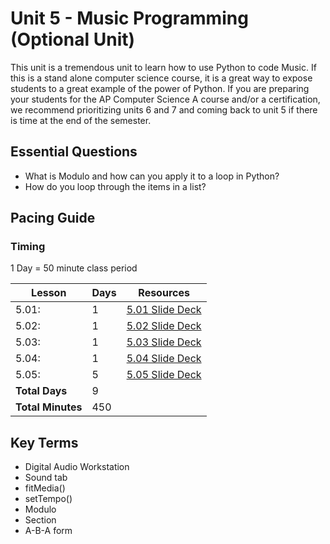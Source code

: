 # Unit 5 - Music Programming (Optional Unit)

This unit is a tremendous unit to learn how to use Python to code Music. If this is a stand alone computer science course, it is a great way to expose students to a great example of the power of Python. If you are preparing your students for the AP Computer Science A course and/or a certification, we recommend prioritizing units 6 and 7 and coming back to unit 5 if there is time at the end of the semester.

## Essential Questions

* What is Modulo and how can you apply it to a loop in Python?
* How do you loop through the items in a list?

## Pacing Guide

### Timing

1 Day = 50 minute class period

| Lesson | Days | Resources |
| ------ | -------------- | --|
| 5.01: | 1 | [5.01 Slide Deck][] |
| 5.02: | 1 | [5.02 Slide Deck][] |
| 5.03: | 1 | [5.03 Slide Deck][] |
| 5.04: | 1 | [5.04 Slide Deck][] |
| 5.05: | 5 | [5.05 Slide Deck][] |
| **Total Days** | 9 | |
| **Total Minutes** | 450 | |

## Key Terms

* Digital Audio Workstation
* Sound tab
* fitMedia()
* setTempo()
* Modulo
* Section
* A-B-A form

[5.01 Slide Deck]: https://github.com/Areson/2nd-semester-introduction-to-computer-science/raw/master/units/5_unit/slidedecks/Intro%20Python%205.01%20TEALS.pptx
[5.02 Slide Deck]: https://github.com/Areson/2nd-semester-introduction-to-computer-science/raw/master/units/5_unit/slidedecks/Intro%20Python%205.02%20TEALS.pptx
[5.03 Slide Deck]: https://github.com/Areson/2nd-semester-introduction-to-computer-science/raw/master/units/5_unit/slidedecks/Intro%20Python%205.03%20TEALS.pptx
[5.04 Slide Deck]: https://github.com/Areson/2nd-semester-introduction-to-computer-science/raw/master/units/5_unit/slidedecks/Intro%20Python%205.04%20TEALS.pptx
[5.05 Slide Deck]: https://github.com/Areson/2nd-semester-introduction-to-computer-science/raw/master/units/5_unit/slidedecks/Intro%20Python%205.05%20TEALS.pptx
